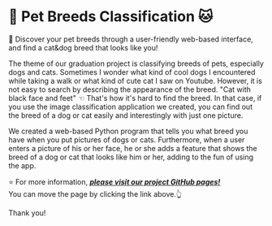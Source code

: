 # 🐶 Pet Breeds Classification 🐱

🔎 Discover your pet breeds through a user-friendly web-based interface, and find a cat&amp;dog breed that looks like you!

The theme of our graduation project is classifying breeds of pets, especially dogs and cats. Sometimes I wonder what kind of cool dogs I encountered while taking a walk or what kind of cute cat I saw on Youtube. However, it is not easy to search by describing the appearance of the breed. "Cat with black face and feet" ☜ That's how it's hard to find the breed. In that case, if you use the image classification application we created, you can find out the breed of a dog or cat easily and interestingly with just one picture.

We created a web-based Python program that tells you what breed you have when you put pictures of dogs or cats. Furthermore, when a user enters a picture of his or her face, he or she adds a feature that shows the breed of a dog or cat that looks like him or her, adding to the fun of using the app.

⭐ For more information, [***please visit our project GitHub pages!***](https://gijuahn.github.io/Zolzak_PetBreedsClassification/)\
You can move the page by clicking the link above.👆

Thank you!
